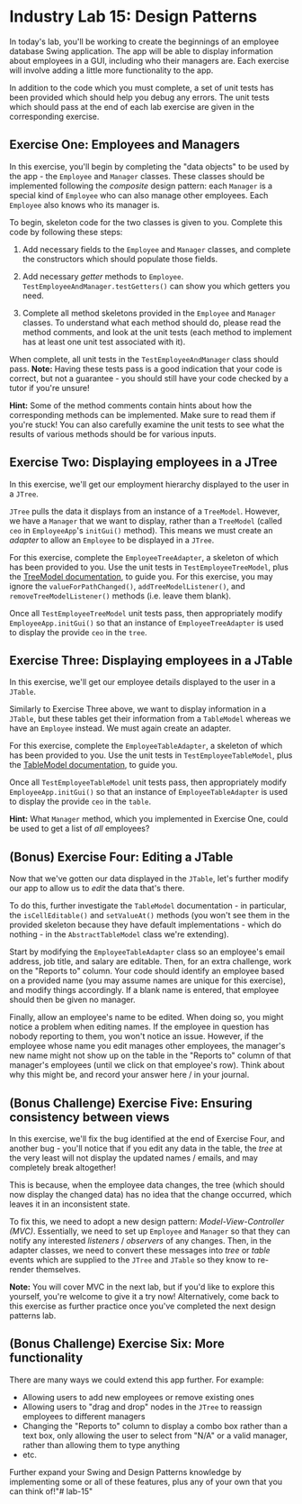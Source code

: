 # Industry Lab 15: Design Patterns
In today's lab, you'll be working to create the beginnings of an employee database Swing application. The app will be able to display information about employees in a GUI, including who their managers are. Each exercise will involve adding a little more functionality to the app.

In addition to the code which you must complete, a set of unit tests has been provided which should help you debug any errors. The unit tests which should pass at the end of each lab exercise are given in the corresponding exercise.


## Exercise One: Employees and Managers
In this exercise, you'll begin by completing the "data objects" to be used by the app - the `Employee` and `Manager` classes. These classes should be implemented following the *composite* design pattern: each `Manager` is a special kind of `Employee` who can also manage other employees. Each `Employee` also knows who its manager is.

To begin, skeleton code for the two classes is given to you. Complete this code by following these steps:

1. Add necessary fields to the `Employee` and `Manager` classes, and complete the constructors which should populate those fields.

2. Add necessary *getter* methods to `Employee`. `TestEmployeeAndManager.testGetters()` can show you which getters you need.

3. Complete all method skeletons provided in the `Employee` and `Manager` classes. To understand what each method should do, please read the method comments, and look at the unit tests (each method to implement has at least one unit test associated with it).

When complete, all unit tests in the `TestEmployeeAndManager` class should pass. **Note:** Having these tests pass is a good indication that your code is correct, but not a guarantee - you should still have your code checked by a tutor if you're unsure!

**Hint:** Some of the method comments contain hints about how the corresponding methods can be implemented. Make sure to read them if you're stuck! You can also carefully examine the unit tests to see what the results of various methods should be for various inputs.


## Exercise Two: Displaying employees in a JTree
In this exercise, we'll get our employment hierarchy displayed to the user in a `JTree`.

`JTree` pulls the data it displays from an instance of a `TreeModel`. However, we have a `Manager` that we want to display, rather than a `TreeModel` (called `ceo` in `EmployeeApp`'s `initGui()` method). This means we must create an *adapter* to allow an `Employee` to be displayed in a `JTree`.

For this exercise, complete the `EmployeeTreeAdapter`, a skeleton of which has been provided to you. Use the unit tests in `TestEmployeeTreeModel`, plus the [TreeModel documentation](https://docs.oracle.com/en/java/javase/11/docs/api/java.desktop/javax/swing/tree/TreeModel.html), to guide you. For this exercise, you may ignore the `valueForPathChanged()`, `addTreeModelListener()`, and `removeTreeModelListener()` methods (i.e. leave them blank).

Once all `TestEmployeeTreeModel` unit tests pass, then appropriately modify `EmployeeApp.initGui()` so that an instance of `EmployeeTreeAdapter` is used to display the provide `ceo` in the `tree`.


## Exercise Three: Displaying employees in a JTable
In this exercise, we'll get our employee details displayed to the user in a `JTable`.

Similarly to Exercise Three above, we want to display information in a `JTable`, but these tables get their information from a `TableModel` whereas we have an `Employee` instead. We must again create an adapter.

For this exercise, complete the `EmployeeTableAdapter`, a skeleton of which has been provided to you. Use the unit tests in `TestEmployeeTableModel`, plus the [TableModel documentation](https://docs.oracle.com/en/java/javase/11/docs/api/java.desktop/javax/swing/table/TableModel.html), to guide you.

Once all `TestEmployeeTableModel` unit tests pass, then appropriately modify `EmployeeApp.initGui()` so that an instance of `EmployeeTableAdapter` is used to display the provide `ceo` in the `table`.

**Hint:** What `Manager` method, which you implemented in Exercise One, could be used to get a list of *all* employees?


## (Bonus) Exercise Four: Editing a JTable
Now that we've gotten our data displayed in the `JTable`, let's further modify our app to allow us to *edit* the data that's there.

To do this, further investigate the `TableModel` documentation - in particular, the `isCellEditable()` and `setValueAt()` methods (you won't see them in the provided skeleton because they have default implementations - which do nothing - in the `AbstractTableModel` class we're extending).

Start by modifying the `EmployeeTableAdapter` class so an employee's email address, job title, and salary are editable. Then, for an extra challenge, work on the "Reports to" column. Your code should identify an employee based on a provided name (you may assume names are unique for this exercise), and modify things accordingly. If a blank name is entered, that employee should then be given no manager.

Finally, allow an employee's name to be edited. When doing so, you might notice a problem when editing names. If the employee in question has nobody reporting to them, you won't notice an issue. However, if the employee whose name you edit manages other employees, the manager's new name might not show up on the table in the "Reports to" column of that manager's employees (until we click on that employee's row). Think about why this might be, and record your answer here / in your journal.


## (Bonus Challenge) Exercise Five: Ensuring consistency between views
In this exercise, we'll fix the bug identified at the end of Exercise Four, and another bug - you'll notice that if you edit any data in the table, the *tree* at the very least will not display the updated names / emails, and may completely break altogether!

This is because, when the employee data changes, the tree (which should now display the changed data) has no idea that the change occurred, which leaves it in an inconsistent state.

To fix this, we need to adopt a new design pattern: *Model-View-Controller (MVC)*. Essentially, we need to set up `Employee` and `Manager` so that they can notify any interested *listeners* / *observers* of any changes. Then, in the adapter classes, we need to convert these messages into *tree* or *table* events which are supplied to the `JTree` and `JTable` so they know to re-render themselves.

**Note:** You will cover MVC in the next lab, but if you'd like to explore this yourself, you're welcome to give it a try now! Alternatively, come back to this exercise as further practice once you've completed the next design patterns lab.


## (Bonus Challenge) Exercise Six: More functionality
There are many ways we could extend this app further. For example:

- Allowing users to add new employees or remove existing ones
- Allowing users to "drag and drop" nodes in the `JTree` to reassign employees to different managers
- Changing the "Reports to" column to display a combo box rather than a text box, only allowing the user to select from "N/A" or a valid manager, rather than allowing them to type anything
- etc.

Further expand your Swing and Design Patterns knowledge by implementing some or all of these features, plus any of your own that you can think of!"# lab-15" 
